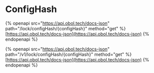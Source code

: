 # ConfigHash

{% openapi src="https://api.obol.tech/docs-json" path="/lock/configHash/{configHash}" method="get" %}
[https://api.obol.tech/docs-json](https://api.obol.tech/docs-json)
{% endopenapi %}

{% openapi src="https://api.obol.tech/docs-json" path="/v1/lock/configHash/{configHash}" method="get" %}
[https://api.obol.tech/docs-json](https://api.obol.tech/docs-json)
{% endopenapi %}
